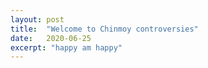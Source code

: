 ```yaml
---
layout: post
title:  "Welcome to Chinmoy controversies"
date:   2020-06-25
excerpt: "happy am happy"
---
```

